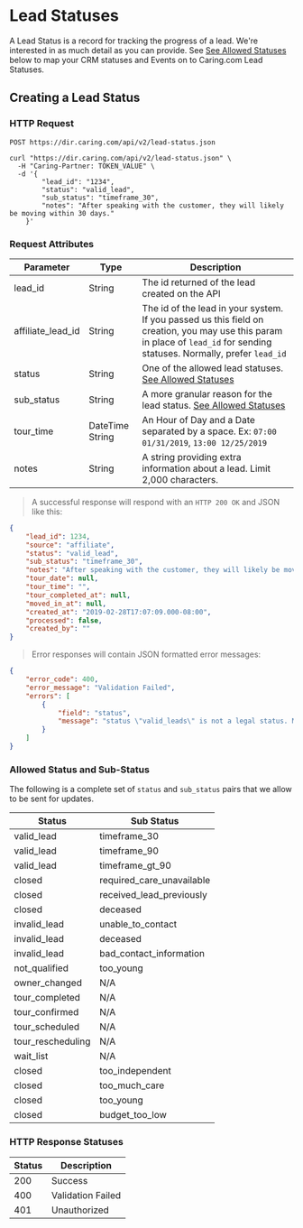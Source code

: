 # Lead Statuses

A Lead Status is a record for tracking the progress of a lead. We're interested in as much detail as you can provide. See [See Allowed Statuses](#allowed-status-and-sub-status) below to map your CRM statuses and Events on to Caring.com Lead Statuses.

## Creating a Lead Status

### HTTP Request

`POST https://dir.caring.com/api/v2/lead-status.json`

```shell
curl "https://dir.caring.com/api/v2/lead-status.json" \
  -H "Caring-Partner: TOKEN_VALUE" \
  -d '{
        "lead_id": "1234",
        "status": "valid_lead",
        "sub_status": "timeframe_30",
        "notes": "After speaking with the customer, they will likely be moving within 30 days."
    }'
```

### Request Attributes

Parameter | Type | Description
--------- | ----------- | -----------
lead_id | String | The id returned of the lead created on the API
affiliate_lead_id | String | The id of the lead in your system. If you passed us this field on creation, you may use this param in place of `lead_id` for sending statuses. Normally, prefer `lead_id`
status | String | One of the allowed lead statuses. [See Allowed Statuses](#allowed-status-and-sub-status)
sub_status | String | A more granular reason for the lead status. [See Allowed Statuses](#allowed-status-and-sub-status)
tour_time | DateTime String | An Hour of Day and a Date separated by a space. Ex: `07:00 01/31/2019`, `13:00 12/25/2019`
notes | String | A string providing extra information about a lead. Limit 2,000 characters.

> A successful response will respond with an `HTTP 200 OK` and JSON like this:

```json
{
    "lead_id": 1234,
    "source": "affiliate",
    "status": "valid_lead",
    "sub_status": "timeframe_30",
    "notes": "After speaking with the customer, they will likely be moving within 30 days.",
    "tour_date": null,
    "tour_time": "",
    "tour_completed_at": null,
    "moved_in_at": null,
    "created_at": "2019-02-28T17:07:09.000-08:00",
    "processed": false,
    "created_by": ""
}
```

> Error responses will contain JSON formatted error messages:

```json
{
    "error_code": 400,
    "error_message": "Validation Failed",
    "errors": [
        {
            "field": "status",
            "message": "status \"valid_leads\" is not a legal status. Must be one of valid_lead, accepted, changed_community, closed, community_not_appropriate, dummy_closed, email_only, inactive, interested_later, invalid_lead, memo, move_in_commitment, move_in_canceled, moved_in, moved_in_elsewhere, moved_in_elsewhere_commitment, moved_in_regulatory_exception, moved_out, mystery_shopper, no_interest_community, not_qualified, owner_changed, provider_qualified, reported_moved_in, reported_wait_list, tour_cancelled, tour_completed, tour_confirmed, tour_scheduled, tour_rescheduling, wait_list, reserved, receiving_care, pending, sold, credited_move_in, lead_received, lead_not_received"
        }
    ]
}
```

### Allowed Status and Sub-Status

The following is a complete set of `status` and `sub_status` pairs that we allow to be sent for updates.

Status | Sub Status
------ | ----------
valid_lead | timeframe_30
valid_lead | timeframe_90
valid_lead | timeframe_gt_90
closed | required_care_unavailable
closed | received_lead_previously
closed | deceased
invalid_lead | unable_to_contact
invalid_lead | deceased
invalid_lead | bad_contact_information
not_qualified | too_young
owner_changed | N/A
tour_completed | N/A
tour_confirmed | N/A
tour_scheduled | N/A
tour_rescheduling | N/A
wait_list | N/A
closed | too_independent
closed | too_much_care
closed | too_young
closed | budget_too_low

### HTTP Response Statuses

Status | Description
--------- | -----------
200 | Success
400 | Validation Failed
401 | Unauthorized
